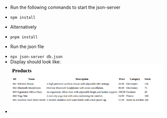 * Run the following commands to start the json-server
- ```npm install```
* Alternatively
- ```pnpm install```
* Run the json file
- ```npx json-server db.json```
- Display should look like: 
- ![Table preview](./productsjson.png)